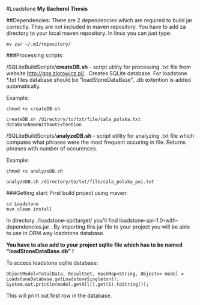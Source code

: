 #Loadstone
**My Bacherol Thesis**

##Dependencies:
There are 2 dependencies which are required to build jar correctly. They are not included in maven repository. You have to add za directory to your local maven repository.
In linux you can just type:
	
	mv za/ ~/.m2/repository/

###Processing scripts:

/SQLiteBuildScripts/**createDB.sh** - script utility for processing .txt file from website <http://gps.zlotowicz.pl/> . Creates SQLite database. For loadstone *.txt files database should be "loadStoneDataBase", .db extention is added automatically.

Example:

	chmod +x createDB.sh
    
	createDB.sh /directory/to/txt/file/cala_polska.txt dataBaseNameWithoutExtention


/SQLiteBuildScripts/**analyzeDB.sh** - script utility for analyzing .txt file which computes what phrases were the most frequent occuring in file. Returns phrases with number of occurences.

Example:

	chmod +x analyzeDB.sh
    
	analyzeDB.sh /directory/to/txt/file/cala_polska_poi.txt
	
	
###Getting start:
First build project using maven:
	
	cd Loadstone
	mvn clean install
	
In directory ./loadstone-api/target/ you'll find loadstone-api-1.0-with-dependencies.jar . By importing this jar file to your project you will be able to use in ORM way loadstone database.

**You have to also add to your project sqlite file which has to be named "loadStoneDataBase.db" !**

To access loadstone sqlite database:

	ObjectModel<TotalData, ResultSet, HashMap<String, Object>> model = LoadstoneDatabase.getLoadstoneSingleton();
	System.out.println(model.getAll().get(1).toString());
        
This will print out first row in the database.


